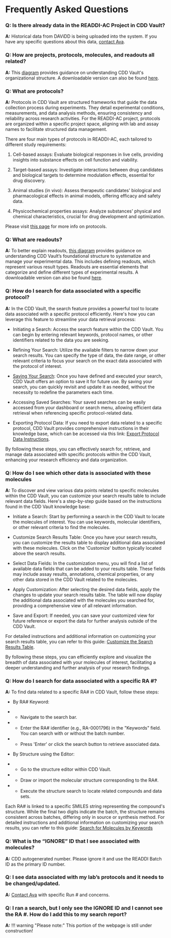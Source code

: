 # Frequently Asked Questions

### Q: Is there already data in the READDI-AC Project in CDD Vault? 
**A:** Historical data from DAViDD is being uploaded into the system. If you have any specific questions about this data, [contact Ava](contact_us.md).  

### Q: How are projects, protocols, molecules, and readouts all related? 
**A:** This [diagram](cddvault.md/) provides guidance on understanding CDD Vault's organizational structure. 
A downloadable version can also be found [here](https://drive.google.com/file/d/1bdmoXYiBd2b4GIhLZ9lG4Bn7eD8qrTtM/view?usp=drive_link).

### Q: What are protocols?  
**A:** Protocols in CDD Vault are structured frameworks that guide the data collection process during experiments. They detail experimental conditions, measurements, and data analysis methods, ensuring consistency and reliability across research activities. For the READDI-AC project, protocols are organized within a specific project space, aligning with lab and assay names to facilitate structured data management. 

There are four main types of protocols in READDI-AC, each tailored to different study requirements: 

1. Cell-based assays: Evaluate biological responses in live cells, providing insights into substance effects on cell function and viability. 

2. Target-based assays: Investigate interactions between drug candidates and biological targets to determine modulation effects, essential for drug discovery. 

3. Animal studies (in vivo): Assess therapeutic candidates' biological and pharmacological effects in animal models, offering efficacy and safety data. 

4. Physicochemical properties assays: Analyze substances' physical and chemical characteristics, crucial for drug development and optimization. 

Please visit [this page](cddvault.md/#understanding-protocols) for more info on protocols. 

### Q: What are readouts?  
**A:** To better explain readouts, [this diagram](cddvault.md/#understanding-readouts) provides guidance on understanding CDD Vault’s foundational structure to systematize and manage your experimental data. This includes defining readouts, which represent various result types. Readouts are essential elements that categorize and define different types of experimental results. 
A downloadable version can also be found [here](https://drive.google.com/file/d/1bdWfgTbW1sFz8MAd3yQrPOfQ7PtFgw6W/view).

### Q: How do I search for data associated with a specific protocol?  
**A:** In the CDD Vault, the search feature provides a powerful tool to locate data associated with a specific protocol efficiently. Here's how you can leverage this feature to streamline your data retrieval process: 

- Initiating a Search: Access the search feature within the CDD Vault. You can begin by entering relevant keywords, protocol names, or other identifiers related to the data you are seeking. 

- Refining Your Search: Utilize the available filters to narrow down your search results. You can specify the type of data, the date range, or other relevant criteria to focus your search on the exact data associated with the protocol of interest. 

- [Saving Your Search](https://support.collaborativedrug.com/hc/en-us/articles/214358583-Saved-Search): Once you have defined and executed your search, CDD Vault offers an option to save it for future use. By saving your search, you can quickly revisit and update it as needed, without the necessity to redefine the parameters each time. 

- Accessing Saved Searches: Your saved searches can be easily accessed from your dashboard or search menu, allowing efficient data retrieval when referencing specific protocol-related data. 

- Exporting Protocol Data: If you need to export data related to a specific protocol, CDD Vault provides comprehensive instructions in their knowledge base, which can be accessed via this link: [Export Protocol Data Instructions](https://support.collaborativedrug.com/hc/en-us/articles/214358943-Export-Protocol-Data). 

By following these steps, you can effectively search for, retrieve, and manage data associated with specific protocols within the CDD Vault, enhancing your research efficiency and data organization. 

### Q: How do I see which other data is associated with these molecules  
**A:** To discover and view various data points related to specific molecules within the CDD Vault, you can customize your search results table to include relevant data fields. Here's a step-by-step guide based on the instructions found in the CDD Vault knowledge base: 

- Initiate a Search: Start by performing a search in the CDD Vault to locate the molecules of interest. You can use keywords, molecular identifiers, or other relevant criteria to find the molecules. 

- Customize Search Results Table: Once you have your search results, you can customize the results table to display additional data associated with these molecules. Click on the 'Customize' button typically located above the search results. 

- Select Data Fields: In the customization menu, you will find a list of available data fields that can be added to your results table. These fields may include assay results, annotations, chemical properties, or any other data stored in the CDD Vault related to the molecules. 

- Apply Customization: After selecting the desired data fields, apply the changes to update your search results table. The table will now display the additional data associated with the molecules you searched for, providing a comprehensive view of all relevant information. 

- Save and Export: If needed, you can save your customized view for future reference or export the data for further analysis outside of the CDD Vault. 

For detailed instructions and additional information on customizing your search results table, you can refer to this guide: [Customize the Search Results Table](https://support.collaborativedrug.com/hc/en-us/articles/214358523-How-can-I-customize-the-search-results-table). 

By following these steps, you can efficiently explore and visualize the breadth of data associated with your molecules of interest, facilitating a deeper understanding and further analysis of your research findings. 

### Q: How do I search for data associated with a specific RA #? 
**A:**  To find data related to a specific RA# in CDD Vault, follow these steps: 

- By RA# Keyword: 

- - Navigate to the search bar. 

- - Enter the RA# identifier (e.g., RA-0001796) in the "Keywords" field. You can search with or without the batch number. 

- - Press 'Enter' or click the search button to retrieve associated data. 

- By Structure using the Editor: 

- - Go to the structure editor within CDD Vault. 

- - Draw or import the molecular structure corresponding to the RA#. 

- - Execute the structure search to locate related compounds and data sets. 

Each RA# is linked to a specific SMILES string representing the compound's structure. While the final two digits indicate the batch, the structure remains consistent across batches, differing only in source or synthesis method. For detailed instructions and additional information on customizing your search results, you can refer to this guide: [Search for Molecules by Keywords](https://support.collaborativedrug.com/hc/en-us/articles/214358443-Search-for-Molecules-by-Keywords) 

### Q: What is the “IGNORE” ID that I see associated with molecules?  
**A:** CDD autogenerated number. Please ignore it and use the READDI Batch ID as the primary ID number.  

### Q: I see data associated with my lab’s protocols and it needs to be changed/updated. 
**A:** [Contact Ava](contact_us.md) with specific Run # and concerns.

### Q: I ran a search, but I only see the IGNORE ID and I cannot see the RA #. How do I add this to my search report?  
**A:** 
!!! warning "Please note:"
    This portion of the webpage is still under construction!